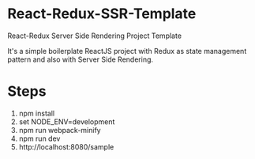 # React-Redux-SSR-Template
React-Redux Server Side Rendering Project Template

It's a simple boilerplate ReactJS project with Redux as state management pattern and also with Server Side Rendering.

# Steps
1. npm install
2. set NODE_ENV=development
3. npm run webpack-minify
4. npm run dev
5. http://localhost:8080/sample
